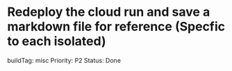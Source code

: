 # Redeploy the cloud run and save a markdown file for reference (Specfic to each isolated)

buildTag: misc
Priority: P2
Status: Done